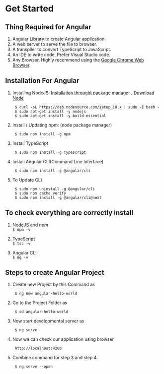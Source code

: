 # Get Started

## Thing Required for Angular

1. Angular Library to create Angular application.
1. A web server to serve the file to browser.
1. A transpiler to convert TypeScript to JavaScript.
1. An IDE to write code, Prefer Visual Studio code.
1. Any Browser, Highly recommend using the [Google Chrome Web Browser](https://www.google.com/chrome/).  

## Installation For Angular

1. Installing NodeJS:
    [Installation throught package manager](https://nodejs.org/en/download/package-manager/#debian-and-ubuntu-based-linux-distributions)
     ,
    [Download Node](https://nodejs.org/en/download)

        $ curl -sL https://deb.nodesource.com/setup_10.x | sudo -E bash -
        $ sudo apt-get install -y nodejs
        $ sudo apt-get install -y build-essential

2. Install / Updating npm: (node package manager)

        $ sudo npm install -g npm

3. Install TypeScript

        $ sudo npm install -g typescript

4. Install Angular CLI(Command Line Interface)

        $ sudo npm install -g @angular/cli

5. To Update CLI

        $ sudo npm uninstall -g @angular/cli
        $ sudo npm cache verify
        $ sudo npm install -g @angular/cli@next

## To check everything are correctly install

1. NodeJS and npm  
    `$ npm -v`

2. TypeScript  
    `$ tsc -v`

3. Angular CLI  
    `$ ng -v`

## Steps to create Angular Project

1. Create new Project by this Command as

        $ ng new angular-hello-world

2. Go to the Project Folder as

        $ cd angular-hello-world

3. Now start developmental server as

        $ ng serve

4. Now we can check our application using browser

        http://localhost:4200

5. Combine command for step 3 and step 4.

        $ ng serve --open

